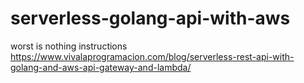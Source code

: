 # serverless-golang-api-with-aws

worst is nothing instructions https://www.vivalaprogramacion.com/blog/serverless-rest-api-with-golang-and-aws-api-gateway-and-lambda/
